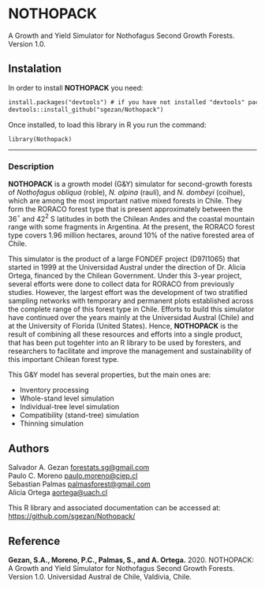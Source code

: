 # NOTHOPACK
A Growth and Yield Simulator for Nothofagus Second Growth Forests. Version 1.0.

## Instalation

In order to install **NOTHOPACK** you need:

````md
install.packages("devtools") # if you have not installed "devtools" package
devtools::install_github("sgezan/Nothopack")
````

Once installed, to load this library in R you run the command:

````md
library(Nothopack)
````

***

### Description

**NOTHOPACK** is a growth model (G&Y) simulator for second-growth forests of *Nothofagus obliqua* (roble), *N. alpina* (raulí), and *N. dombeyi* (coihue), which are among the most important native mixed forests in Chile. They form the RORACO forest type that is present approximately between the 36$^{\circ}$ and 42$^2$ S latitudes in both the Chilean Andes and the coastal mountain range with some fragments in Argentina. At the present, the RORACO forest type covers 1.96 million hectares, around 10% of the native forested area of Chile.

This simulator is the product of a large FONDEF project (D97I1065) that started in 1999 at the Universidad Austral under the direction of Dr. Alicia Ortega, financed by the Chilean Government. Under this 3-year project, several efforts were done to collect data for RORACO from previously studies. However, the largest effort was the development of two stratified sampling networks with temporary and permanent plots established across the complete range of this forest type in Chile. Efforts to build this simulator have continued over the years mainly at the Universidad Austral (Chile) and at the University of Florida (United States). Hence, **NOTHOPACK** is the result of combining all these resources and efforts into a single product, that has been put togehter into an R library to be used by foresters, and researchers to facilitate and improve the management and sustainability of this important Chilean forest type. 

This G&Y model has several properties, but the main ones are:

+ Inventory processing
+ Whole-stand level simulation
+ Individual-tree level simulation
+ Compatibility (stand-tree) simulation
+ Thinning simulation

## Authors

Salvador A. Gezan   <forestats.sg@gmail.com> \
Paulo C. Moreno     <paulo.moreno@ciep.cl>  \
Sebastian Palmas    <palmasforest@gmail.com>  \
Alicia Ortega       <aortega@uach.cl>

This R library and associated documentation can be accessed at: \
https://github.com/sgezan/Nothopack/

## Reference

**Gezan, S.A., Moreno, P.C., Palmas, S., and A. Ortega.** 2020. 
NOTHOPACK: A Growth and Yield Simulator for Nothofagus Second Growth Forests. Version 1.0.
Universidad Austral de Chile, Valdivia, Chile.

